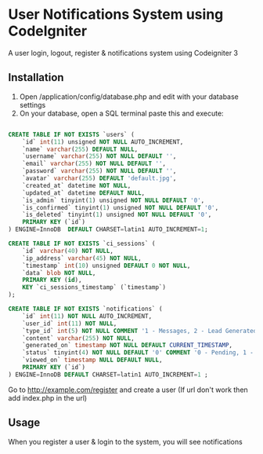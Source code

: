 # User Notifications System using CodeIgniter
A user login, logout, register & notifications system using Codeigniter 3

## Installation
1. Open /application/config/database.php and edit with your database settings
2. On your database, open a SQL terminal paste this and execute:

```sql

CREATE TABLE IF NOT EXISTS `users` (
    `id` int(11) unsigned NOT NULL AUTO_INCREMENT,
    `name` varchar(255) DEFAULT NULL,
    `username` varchar(255) NOT NULL DEFAULT '',
    `email` varchar(255) NOT NULL DEFAULT '',
    `password` varchar(255) NOT NULL DEFAULT '',
    `avatar` varchar(255) DEFAULT 'default.jpg',
    `created_at` datetime NOT NULL,
    `updated_at` datetime DEFAULT NULL,
    `is_admin` tinyint(1) unsigned NOT NULL DEFAULT '0',
    `is_confirmed` tinyint(1) unsigned NOT NULL DEFAULT '0',
    `is_deleted` tinyint(1) unsigned NOT NULL DEFAULT '0',
    PRIMARY KEY (`id`)
) ENGINE=InnoDB  DEFAULT CHARSET=latin1 AUTO_INCREMENT=1;

CREATE TABLE IF NOT EXISTS `ci_sessions` (
    `id` varchar(40) NOT NULL,
    `ip_address` varchar(45) NOT NULL,
    `timestamp` int(10) unsigned DEFAULT 0 NOT NULL,
    `data` blob NOT NULL,
    PRIMARY KEY (id),
    KEY `ci_sessions_timestamp` (`timestamp`)
);

CREATE TABLE IF NOT EXISTS `notifications` (
    `id` int(11) NOT NULL AUTO_INCREMENT,
    `user_id` int(11) NOT NULL,
    `type_id` int(5) NOT NULL COMMENT '1 - Messages, 2 - Lead Generated, 3 -Task Assigned',
    `content` varchar(255) NOT NULL,
    `generated_on` timestamp NOT NULL DEFAULT CURRENT_TIMESTAMP,
    `status` tinyint(4) NOT NULL DEFAULT '0' COMMENT '0 - Pending, 1 - Viewed',
    `viewed_on` timestamp NULL DEFAULT NULL,
    PRIMARY KEY (`id`)
) ENGINE=InnoDB DEFAULT CHARSET=latin1 AUTO_INCREMENT=1 ;

```
Go to http://example.com/register and create a user (If url don't work then add index.php in the url)

## Usage
When you register a user & login to the system, you will see notifications
